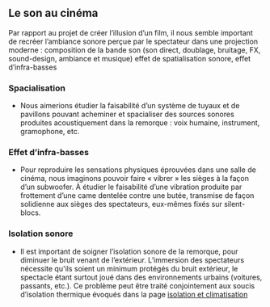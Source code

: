 ## Le son au cinéma

Par rapport au projet de créer l’illusion d’un film, il nous semble important de recréer l’ambiance sonore perçue par le spectateur dans une projection moderne :
    composition de la bande son (son direct, doublage, bruitage, FX, sound-design, ambiance et musique)
    effet de spatialisation sonore,
    effet d’infra-basses

### Spacialisation

- Nous aimerions étudier la faisabilité d’un système de tuyaux et de pavillons pouvant acheminer et spacialiser des sources sonores produites acoustiquement dans la remorque : voix humaine, instrument, gramophone, etc.

### Effet d’infra-basses

- Pour reproduire les sensations physiques éprouvées dans une salle de cinéma, nous imaginons pouvoir faire « vibrer » les sièges à la façon d’un subwoofer. À étudier le faisabilité d’une vibration produite par frottement d’une came dentelée contre une butée, transmise de façon solidienne aux sièges des spectateurs, eux-mêmes fixés sur silent-blocs.

### Isolation sonore

- Il est important de soigner l’isolation sonore de la remorque, pour diminuer le bruit venant de l’extérieur. L’immersion des spectateurs nécessite qu'ils soient un minimum protégés du bruit extérieur, le spectacle étant surtout joué dans des environnements urbains (voitures, passants, etc.).
Ce problème peut être traité conjointement aux soucis d’isolation thermique évoqués dans la page [isolation et climatisation](isolation.md)
